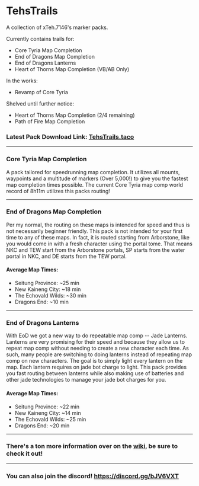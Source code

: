 # TehsTrails
A collection of xTeh.7146's marker packs. 

Currently contains trails for:
- Core Tyria Map Completion
- End of Dragons Map Completion
- End of Dragons Lanterns
- Heart of Thorns Map Completion (VB/AB Only)

In the works:
- Revamp of Core Tyria

Shelved until further notice:
- Heart of Thorns Map Completion (2/4 remaining)
- Path of Fire Map Completion

### Latest Pack Download Link: [TehsTrails.taco](https://github.com/xrandox/TehsTrails/raw/main/TehsTrails/TehsTrails.taco)

***

### Core Tyria Map Completion 
A pack tailored for speedrunning map completion. It utilizes all mounts, waypoints and a multitude of markers (Over 5,000!) to give you the fastest map completion times possible. The current Core Tyria map comp world record of 8h11m utilizes this packs routing!

***

### End of Dragons Map Completion
Per my normal, the routing on these maps is intended for speed and thus is not necessarily beginner friendly. This pack is not intended for your first time to any of these maps. In fact, it is routed starting from Arborstone, like you would come in with a fresh character using the portal tome. That means NKC and TEW start from the Arborstone portals, SP starts from the water portal in NKC, and DE starts from the TEW portal. 


#### Average Map Times:
- Seitung Province: ~25 min 
- New Kaineng City: ~18 min
- The Echovald Wilds: ~30 min
- Dragons End: ~10 min

***

### End of Dragons Lanterns 
With EoD we got a new way to do repeatable map comp -- Jade Lanterns. Lanterns are very promising for their speed and because they allow us to repeat map comp without needing to create a new character each time. As such, many people are switching to doing lanterns instead of repeating map comp on new characters. The goal is to simply light every lantern on the map. Each lantern requires on jade bot charge to light. This pack provides you fast routing between lanterns while also making use of batteries and other jade technologies to manage your jade bot charges for you. 

#### Average Map Times:
- Seitung Province: ~22 min 
- New Kaineng City: ~14 min
- The Echovald Wilds: ~25 min
- Dragons End: ~20 min


***

### There's a ton more information over on the [wiki](https://github.com/xrandox/TehsTrails/wiki), be sure to check it out!

***

### You can also join the discord! https://discord.gg/bJV6VXT
